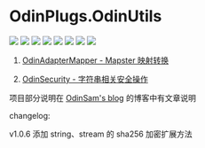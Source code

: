 # OdinPlugs.OdinUtils

[![](https://img.shields.io/nuget/v/OdinPlugs.OdinUtils)](https://www.nuget.org/packages/OdinPlugs.OdinUtils) ![](https://img.shields.io/badge/version-1.0.6-brightgreen.svg) ![](https://img.shields.io/github/issues/odinsam/OdinPlugs.OdinUtils) ![](https://img.shields.io/github/forks/odinsam/OdinPlugs.OdinUtils) ![](https://img.shields.io/github/stars/odinsam/OdinPlugs.OdinUtils) ![](https://img.shields.io/badge/platform-.Net_Core_5.0-brightgreen.svg) ![](https://img.shields.io/github/license/odinsam/OdinPlugs.OdinUtils) [![](https://img.shields.io/badge/Blog-odinsam.com-blue.svg)](https://odinsam.com)

1. [OdinAdapterMapper - Mapster 映射转换](https://github.com/odinsam/OdinPlugs.Utils/tree/master/readme/OdinAdapterMapper.md)

2. [OdinSecurity - 字符串相关安全操作](https://github.com/odinsam/OdinPlugs.Utils/tree/master/readme/OdinSecurity.md)

项目部分说明在 [OdinSam's blog](https://www.odinsam.com/) 的博客中有文章说明

changelog:

v1.0.6
添加 string、stream 的 sha256 加密扩展方法
